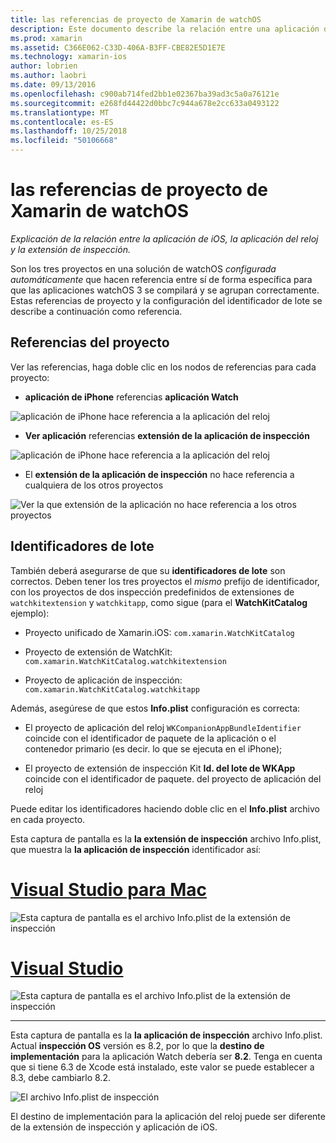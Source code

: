 ```yaml
---
title: las referencias de proyecto de Xamarin de watchOS
description: Este documento describe la relación entre una aplicación de iOS, una aplicación de inspección y una extensión de aplicación de inspección. Describe las referencias de proyecto y la agrupación de los identificadores.
ms.prod: xamarin
ms.assetid: C366E062-C33D-406A-B3FF-CBE82E5D1E7E
ms.technology: xamarin-ios
author: lobrien
ms.author: laobri
ms.date: 09/13/2016
ms.openlocfilehash: c900ab714fed2bb1e02367ba39ad3c5a0a76121e
ms.sourcegitcommit: e268fd44422d0bbc7c944a678e2cc633a0493122
ms.translationtype: MT
ms.contentlocale: es-ES
ms.lasthandoff: 10/25/2018
ms.locfileid: "50106668"
---
```

# <a name="watchos-project-references-in-xamarin"></a>las referencias de proyecto de Xamarin de watchOS

_Explicación de la relación entre la aplicación de iOS, la aplicación del reloj y la extensión de inspección._

Son los tres proyectos en una solución de watchOS *configurada automáticamente* que hacen referencia entre sí de forma específica para que las aplicaciones watchOS 3 se compilará y se agrupan correctamente. Estas referencias de proyecto y la configuración del identificador de lote se describe a continuación como referencia.

## <a name="project-references"></a>Referencias del proyecto

Ver las referencias, haga doble clic en los nodos de referencias para cada proyecto:

- **aplicación de iPhone** referencias **aplicación Watch**

![](project-references-images/catalog-reference1.png "aplicación de iPhone hace referencia a la aplicación del reloj")

- **Ver aplicación** referencias **extensión de la aplicación de inspección**

![](project-references-images/catalog-reference2.png "aplicación de iPhone hace referencia a la aplicación del reloj")


 - El **extensión de la aplicación de inspección** no hace referencia a cualquiera de los otros proyectos

![](project-references-images/catalog-reference3.png "Ver la que extensión de la aplicación no hace referencia a los otros proyectos")



## <a name="bundle-identifiers"></a>Identificadores de lote

También deberá asegurarse de que su **identificadores de lote** son correctos.
Deben tener los tres proyectos el *mismo* prefijo de identificador, con los proyectos de dos inspección predefinidos de extensiones de `watchkitextension` y `watchkitapp`, como sigue (para el **WatchKitCatalog** ejemplo):

 - Proyecto unificado de Xamarin.iOS: `com.xamarin.WatchKitCatalog`

 - Proyecto de extensión de WatchKit: `com.xamarin.WatchKitCatalog.watchkitextension`

 - Proyecto de aplicación de inspección: `com.xamarin.WatchKitCatalog.watchkitapp`

Además, asegúrese de que estos **Info.plist** configuración es correcta:

 - El proyecto de aplicación del reloj `WKCompanionAppBundleIdentifier` coincide con el identificador de paquete de la aplicación o el contenedor primario (es decir. lo que se ejecuta en el iPhone);

 - El proyecto de extensión de inspección Kit **Id. del lote de WKApp** coincide con el identificador de paquete. del proyecto de aplicación del reloj

Puede editar los identificadores haciendo doble clic en el **Info.plist** archivo en cada proyecto.

Esta captura de pantalla es la **la extensión de inspección** archivo Info.plist, que muestra la **la aplicación de inspección** identificador así:

# <a name="visual-studio-for-mactabmacos"></a>[Visual Studio para Mac](#tab/macos)
    
![](project-references-images/infoplist-extension.png "Esta captura de pantalla es el archivo Info.plist de la extensión de inspección")

# <a name="visual-studiotabwindows"></a>[Visual Studio](#tab/windows)
    
![](project-references-images/infoplist-extension-vs.png "Esta captura de pantalla es el archivo Info.plist de la extensión de inspección")

-----

Esta captura de pantalla es la **la aplicación de inspección** archivo Info.plist.
Actual **inspección OS** versión es 8.2, por lo que la **destino de implementación** para la aplicación Watch debería ser **8.2**. Tenga en cuenta que si tiene 6.3 de Xcode está instalado, este valor se puede establecer a 8.3, debe cambiarlo 8.2.

![](project-references-images/infoplist-watchapp.png "El archivo Info.plist de inspección")

El destino de implementación para la aplicación del reloj puede ser diferente de la extensión de inspección y aplicación de iOS.

